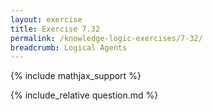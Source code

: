 ```yaml
---
layout: exercise
title: Exercise 7.32
permalink: /knowledge-logic-exercises/7-32/
breadcrumb: Logical Agents
---
```


{% include mathjax_support %}

<div><i class="arrow-up loader" data-chapter="knowledge-logic-exercises" data-exercise="ex_32" data-rating="0"></i></div>
{% include_relative question.md %}
